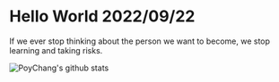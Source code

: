 # Hello World 2022/09/22

If we ever stop thinking about the person we want to become, we stop learning and taking risks.

![PoyChang's github stats](https://github-readme-stats.vercel.app/api?username=poychang&show_icons=true&theme=dracula)
